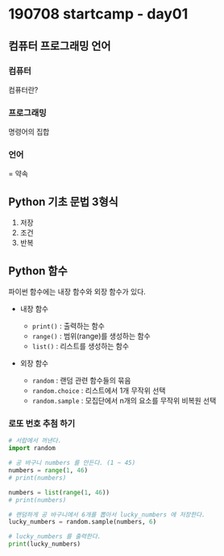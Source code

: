# 190708 startcamp - day01

## 컴퓨터 프로그래밍 언어

### 컴퓨터

컴퓨터란?

### 프로그래밍

명령어의 집합

### 언어

= 약속

## Python 기초 문법 3형식

1. 저장
2. 조건
3. 반복



## Python 함수

파이썬 함수에는 내장 함수와 외장 함수가 있다.

* 내장 함수
  * `print()` : 출력하는 함수
  * `range()` : 범위(range)를 생성하는 함수
  * `list()` : 리스트를 생성하는 함수

* 외장 함수
  * `random` : 랜덤 관련 함수들의 묶음
  * `random.choice` : 리스트에서 1개 무작위 선택
  * `random.sample` : 모집단에서 n개의 요소를 무작위 비복원 선택

### 로또 번호 추첨 하기

```python
# 서랍에서 꺼낸다.
import random

# 공 바구니 numbers 를 만든다. (1 ~ 45)
numbers = range(1, 46)
# print(numbers)

numbers = list(range(1, 46))
# print(numbers)

# 랜덤하게 공 바구니에서 6개를 뽑아서 lucky_numbers 에 저장한다.
lucky_numbers = random.sample(numbers, 6)

# lucky_numbers 를 출력한다.
print(lucky_numbers)
```

